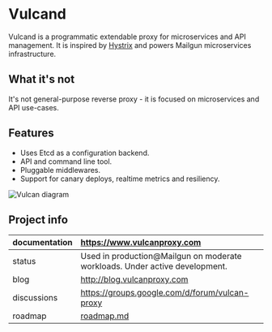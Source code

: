 Vulcand
=======

Vulcand is a programmatic extendable proxy for microservices and API management.
It is inspired by [Hystrix](https://github.com/Netflix/Hystrix) and powers Mailgun microservices infrastructure.

What it's not
--------------
It's not general-purpose reverse proxy - it is focused on microservices and API use-cases.

Features
--------

* Uses Etcd as a configuration backend.
* API and command line tool.
* Pluggable middlewares.
* Support for canary deploys, realtime metrics and resiliency.

![Vulcan diagram](http://coreos.com/assets/images/media/vulcan-1-upstream.png "Vulcan diagram")

Project info
------------

| documentation | https://www.vulcanproxy.com                                      |
| :------------- |:-----------------------------------------------------------------|
| status        | Used in production@Mailgun on moderate workloads.  Under active development.              |
| blog          | http://blog.vulcanproxy.com                                     |
| discussions   | https://groups.google.com/d/forum/vulcan-proxy                  |
| roadmap       | [roadmap.md](ROADMAP.md)                  |


